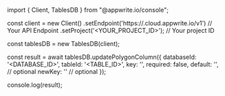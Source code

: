 import { Client, TablesDB } from "@appwrite.io/console";

const client = new Client()
    .setEndpoint('https://<REGION>.cloud.appwrite.io/v1') // Your API Endpoint
    .setProject('<YOUR_PROJECT_ID>'); // Your project ID

const tablesDB = new TablesDB(client);

const result = await tablesDB.updatePolygonColumn({
    databaseId: '<DATABASE_ID>',
    tableId: '<TABLE_ID>',
    key: '',
    required: false,
    default: '', // optional
    newKey: '' // optional
});

console.log(result);

